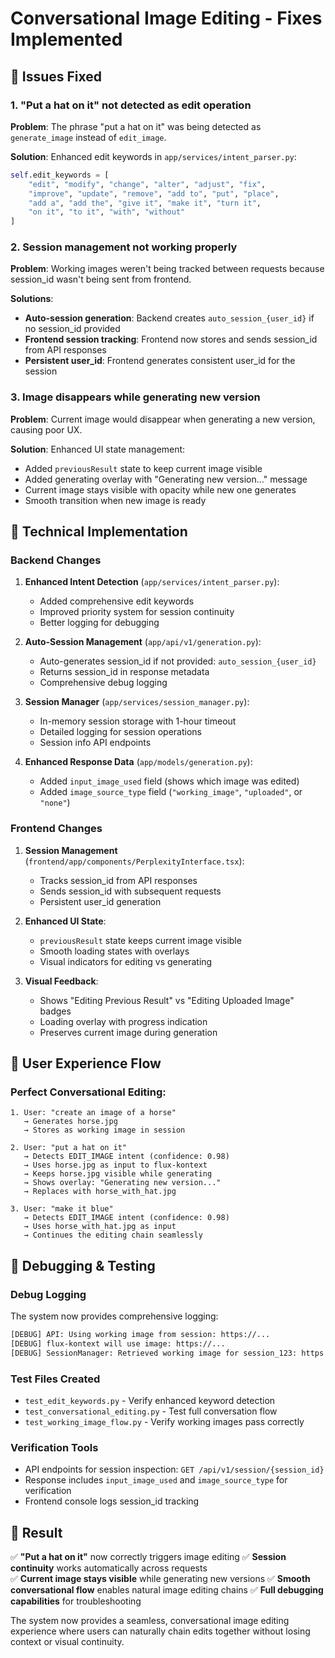# Conversational Image Editing - Fixes Implemented

## 🚀 Issues Fixed

### 1. **"Put a hat on it" not detected as edit operation**
**Problem**: The phrase "put a hat on it" was being detected as `generate_image` instead of `edit_image`.

**Solution**: Enhanced edit keywords in `app/services/intent_parser.py`:
```python
self.edit_keywords = [
    "edit", "modify", "change", "alter", "adjust", "fix", 
    "improve", "update", "remove", "add to", "put", "place",
    "add a", "add the", "give it", "make it", "turn it",
    "on it", "to it", "with", "without"
]
```

### 2. **Session management not working properly**
**Problem**: Working images weren't being tracked between requests because session_id wasn't being sent from frontend.

**Solutions**:
- **Auto-session generation**: Backend creates `auto_session_{user_id}` if no session_id provided
- **Frontend session tracking**: Frontend now stores and sends session_id from API responses
- **Persistent user_id**: Frontend generates consistent user_id for the session

### 3. **Image disappears while generating new version**
**Problem**: Current image would disappear when generating a new version, causing poor UX.

**Solution**: Enhanced UI state management:
- Added `previousResult` state to keep current image visible
- Added generating overlay with "Generating new version..." message
- Current image stays visible with opacity while new one generates
- Smooth transition when new image is ready

## 🔧 Technical Implementation

### Backend Changes

1. **Enhanced Intent Detection** (`app/services/intent_parser.py`):
   - Added comprehensive edit keywords
   - Improved priority system for session continuity
   - Better logging for debugging

2. **Auto-Session Management** (`app/api/v1/generation.py`):
   - Auto-generates session_id if not provided: `auto_session_{user_id}`
   - Returns session_id in response metadata
   - Comprehensive debug logging

3. **Session Manager** (`app/services/session_manager.py`):
   - In-memory session storage with 1-hour timeout
   - Detailed logging for session operations
   - Session info API endpoints

4. **Enhanced Response Data** (`app/models/generation.py`):
   - Added `input_image_used` field (shows which image was edited)
   - Added `image_source_type` field (`"working_image"`, `"uploaded"`, or `"none"`)

### Frontend Changes

1. **Session Management** (`frontend/app/components/PerplexityInterface.tsx`):
   - Tracks session_id from API responses
   - Sends session_id with subsequent requests
   - Persistent user_id generation

2. **Enhanced UI State**:
   - `previousResult` state keeps current image visible
   - Smooth loading states with overlays
   - Visual indicators for editing vs generating

3. **Visual Feedback**:
   - Shows "Editing Previous Result" vs "Editing Uploaded Image" badges
   - Loading overlay with progress indication
   - Preserves current image during generation

## 🎯 User Experience Flow

### Perfect Conversational Editing:
```
1. User: "create an image of a horse"
   → Generates horse.jpg
   → Stores as working image in session

2. User: "put a hat on it" 
   → Detects EDIT_IMAGE intent (confidence: 0.98)
   → Uses horse.jpg as input to flux-kontext
   → Keeps horse.jpg visible while generating
   → Shows overlay: "Generating new version..."
   → Replaces with horse_with_hat.jpg

3. User: "make it blue"
   → Detects EDIT_IMAGE intent (confidence: 0.98) 
   → Uses horse_with_hat.jpg as input
   → Continues the editing chain seamlessly
```

## 🧪 Debugging & Testing

### Debug Logging
The system now provides comprehensive logging:
```bash
[DEBUG] API: Using working image from session: https://...
[DEBUG] flux-kontext will use image: https://...
[DEBUG] SessionManager: Retrieved working image for session_123: https://...
```

### Test Files Created
- `test_edit_keywords.py` - Verify enhanced keyword detection
- `test_conversational_editing.py` - Test full conversation flow
- `test_working_image_flow.py` - Verify working images pass correctly

### Verification Tools
- API endpoints for session inspection: `GET /api/v1/session/{session_id}`
- Response includes `input_image_used` and `image_source_type` for verification
- Frontend console logs session_id tracking

## 🎉 Result

✅ **"Put a hat on it"** now correctly triggers image editing
✅ **Session continuity** works automatically across requests  
✅ **Current image stays visible** while generating new versions
✅ **Smooth conversational flow** enables natural image editing chains
✅ **Full debugging capabilities** for troubleshooting

The system now provides a seamless, conversational image editing experience where users can naturally chain edits together without losing context or visual continuity. 